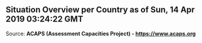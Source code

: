 ## Situation Overview per Country as of Sun, 14 Apr 2019 03:24:22 GMT

Source: **ACAPS (Assessment Capacities Project) - https://www.acaps.org**